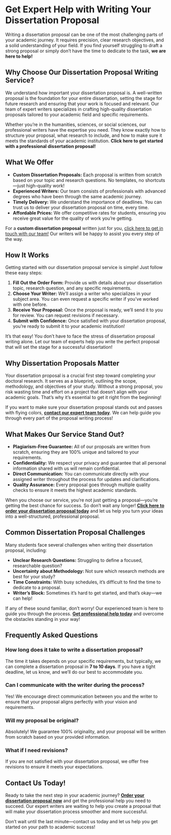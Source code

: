 # Get Expert Help with Writing Your Dissertation Proposal

Writing a dissertation proposal can be one of the most challenging parts of your academic journey. It requires precision, clear research objectives, and a solid understanding of your field. If you find yourself struggling to draft a strong proposal or simply don’t have the time to dedicate to the task, **we are here to help!**

## Why Choose Our Dissertation Proposal Writing Service?

We understand how important your dissertation proposal is. A well-written proposal is the foundation for your entire dissertation, setting the stage for future research and ensuring that your work is focused and relevant. Our team of expert writers specializes in crafting high-quality dissertation proposals tailored to your academic field and specific requirements.

Whether you’re in the humanities, sciences, or social sciences, our professional writers have the expertise you need. They know exactly how to structure your proposal, what research to include, and how to make sure it meets the standards of your academic institution. **Click here to get started with a professional dissertation proposal!**

## What We Offer

- **Custom Dissertation Proposals:** Each proposal is written from scratch based on your topic and research questions. No templates, no shortcuts—just high-quality work!
- **Experienced Writers:** Our team consists of professionals with advanced degrees who have been through the same academic journey.
- **Timely Delivery:** We understand the importance of deadlines. You can trust us to deliver your dissertation proposal on time, every time.
- **Affordable Prices:** We offer competitive rates for students, ensuring you receive great value for the quality of work you’re getting.

For a **custom dissertation proposal** written just for you, [click here to get in touch with our team!](https://tinyurl.com/topessay?keyword=writing+your+dissertation+proposal) Our writers will be happy to assist you every step of the way.

## How It Works

Getting started with our dissertation proposal service is simple! Just follow these easy steps:

1. **Fill Out the Order Form:** Provide us with details about your dissertation topic, research question, and any specific requirements.
2. **Choose Your Writer:** We’ll assign a writer who specializes in your subject area. You can even request a specific writer if you’ve worked with one before.
3. **Receive Your Proposal:** Once the proposal is ready, we’ll send it to you for review. You can request revisions if necessary.
4. **Submit with Confidence:** Once satisfied with your dissertation proposal, you’re ready to submit it to your academic institution!

It’s that easy! You don’t have to face the stress of dissertation proposal writing alone. Let our team of experts help you write the perfect proposal that will set the stage for a successful dissertation!

## Why Dissertation Proposals Matter

Your dissertation proposal is a crucial first step toward completing your doctoral research. It serves as a blueprint, outlining the scope, methodology, and objectives of your study. Without a strong proposal, you risk wasting time and effort on a project that doesn’t align with your academic goals. That’s why it’s essential to get it right from the beginning!

If you want to make sure your dissertation proposal stands out and passes with flying colors, [**contact our expert team today**](https://tinyurl.com/topessay?keyword=writing+your+dissertation+proposal). We can help guide you through every part of the proposal writing process!

## What Makes Our Service Stand Out?

- **Plagiarism-Free Guarantee:** All of our proposals are written from scratch, ensuring they are 100% unique and tailored to your requirements.
- **Confidentiality:** We respect your privacy and guarantee that all personal information shared with us will remain confidential.
- **Direct Communication:** You can communicate directly with your assigned writer throughout the process for updates and clarifications.
- **Quality Assurance:** Every proposal goes through multiple quality checks to ensure it meets the highest academic standards.

When you choose our service, you’re not just getting a proposal—you’re getting the best chance for success. So don’t wait any longer! [**Click here to order your dissertation proposal today**](https://tinyurl.com/topessay?keyword=writing+your+dissertation+proposal) and let us help you turn your ideas into a well-structured, professional proposal.

## Common Dissertation Proposal Challenges

Many students face several challenges when writing their dissertation proposal, including:

- **Unclear Research Questions:** Struggling to define a focused, researchable question?
- **Uncertainty about Methodology:** Not sure which research methods are best for your study?
- **Time Constraints:** With busy schedules, it’s difficult to find the time to dedicate to a proposal.
- **Writer’s Block:** Sometimes it’s hard to get started, and that’s okay—we can help!

If any of these sound familiar, don’t worry! Our experienced team is here to guide you through the process. [**Get professional help today**](https://tinyurl.com/topessay?keyword=writing+your+dissertation+proposal) and overcome the obstacles standing in your way!

## Frequently Asked Questions

### How long does it take to write a dissertation proposal?

The time it takes depends on your specific requirements, but typically, we can complete a dissertation proposal in **7 to 10 days**. If you have a tight deadline, let us know, and we’ll do our best to accommodate you.

### Can I communicate with the writer during the process?

Yes! We encourage direct communication between you and the writer to ensure that your proposal aligns perfectly with your vision and requirements.

### Will my proposal be original?

Absolutely! We guarantee 100% originality, and your proposal will be written from scratch based on your provided information.

### What if I need revisions?

If you are not satisfied with your dissertation proposal, we offer free revisions to ensure it meets your expectations.

## Contact Us Today!

Ready to take the next step in your academic journey? [**Order your dissertation proposal now**](https://tinyurl.com/topessay?keyword=writing+your+dissertation+proposal) and get the professional help you need to succeed. Our expert writers are waiting to help you create a proposal that will make your dissertation process smoother and more successful.

Don’t wait until the last minute—contact us today and let us help you get started on your path to academic success!
